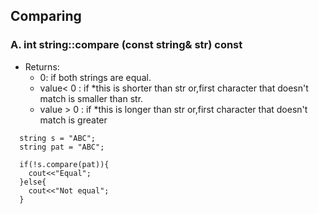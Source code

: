 ## Comparing
### A. int string::compare (const string& str) const
- Returns:        
  - 0: if both strings are equal.
  - value< 0 : if *this is shorter than str or,first character that doesn't match is smaller than str.
  - value > 0 : if *this is longer than str or,first character that doesn't match is greater
```
  string s = "ABC";
  string pat = "ABC";
  
  if(!s.compare(pat)){
    cout<<"Equal";
  }else{
    cout<<"Not equal";
  }
```
